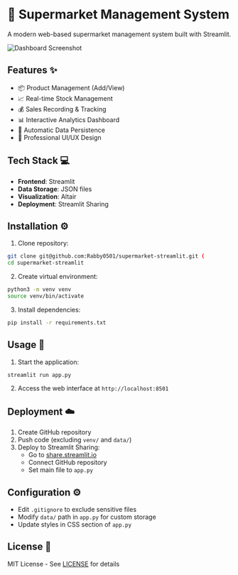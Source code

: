 # 🛒 Supermarket Management System

A modern web-based supermarket management system built with Streamlit.

![Dashboard Screenshot](./assets/screenshot.png)

## Features ✨

- 📦 Product Management (Add/View)
- 📈 Real-time Stock Management
- 💰 Sales Recording & Tracking
- 📊 Interactive Analytics Dashboard
- 🔄 Automatic Data Persistence
- 🎨 Professional UI/UX Design

## Tech Stack 💻

- **Frontend**: Streamlit
- **Data Storage**: JSON files
- **Visualization**: Altair
- **Deployment**: Streamlit Sharing

## Installation ⚙️

1. Clone repository:
```bash this repo link use SSH link 
git clone git@github.com:Rabby0501/supermarket-streamlit.git (
cd supermarket-streamlit
```

2. Create virtual environment:
```bash
python3 -m venv venv
source venv/bin/activate
```

3. Install dependencies:
```bash
pip install -r requirements.txt
```

## Usage 🚀

1. Start the application:
```bash
streamlit run app.py
```

2. Access the web interface at `http://localhost:8501`

## Deployment ☁️

1. Create GitHub repository
2. Push code (excluding `venv/` and `data/`)
3. Deploy to Streamlit Sharing:
   - Go to [share.streamlit.io](https://share.streamlit.io)
   - Connect GitHub repository
   - Set main file to `app.py`

## Configuration ⚙️

- Edit `.gitignore` to exclude sensitive files
- Modify `data/` path in `app.py` for custom storage
- Update styles in CSS section of `app.py`

## License 📄
MIT License - See [LICENSE](./LICENSE) for details